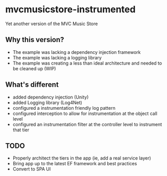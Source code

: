 mvcmusicstore-instrumented
==========================

Yet another version of the MVC Music Store

## Why this version?
* The example was lacking a dependency injection framework
* The example was lacking a logging library
* The example was creating a less than ideal architecture and needed to be cleaned up (WIP)

## What's different
* added dependency injection (Unity)
* added Logging library (Log4Net)
* configured a instrumentation friendly log pattern
* configured interception to allow for instrumentation at the object call level
* configured an instrumentation filter at the controller level to instrument that tier

## TODO
* Properly architect the tiers in the app (ie, add a real service layer)
* Bring app up to the latest EF framework and best practices
* Convert to SPA UI


